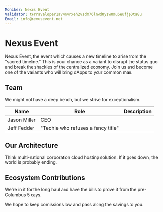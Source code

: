 ```yaml
---
Moniker: Nexus Event
Validator: terravaloper1av4m4rxeh2vsdm76lnwd0ysw0mu6eufjp0ta8u
Email: info@nexusevent.net
---
```


# Nexus Event

Nexus Event, the event which causes a new timeline to arise from the "sacred timeline." This is your chance as a variant to disrupt the status quo and break the shackles of the centralized economy. Join us and become one of the variants who will bring dApps to your common man.

## Team

We might not have a deep bench, but we strive for exceptionalism.

| Name            | Role                | Description                  |
| --------------- | ------------------- | ---------------------------- |
| Jason Miller    | CEO  |      
| Jeff Fedder | "Techie who refuses a fancy title" | 

## Our Architecture

Think multi-national corporation cloud hosting solution. If it goes down, the world is probably ending.

## Ecosystem Contributions

We're in it for the long haul and have the bills to prove it from the pre-Columbus 5 days. 

We hope to keep comissions low and pass along the savings to you.

